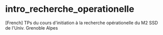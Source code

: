 # intro_recherche_operationelle
[French] TPs du cours d'initiation à la recherche opérationelle du M2 SSD de l'Univ. Grenoble Alpes
